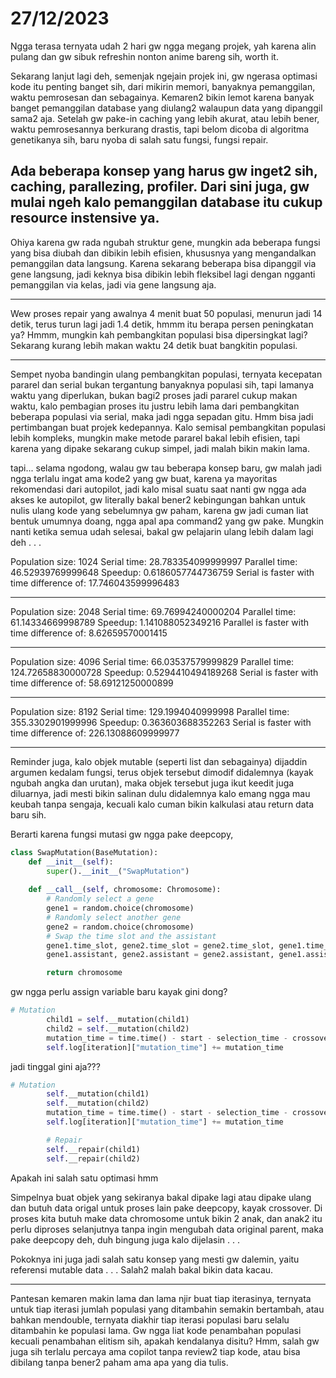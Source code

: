 # 27/12/2023

Ngga terasa ternyata udah 2 hari gw ngga megang projek, yah karena alin pulang dan gw sibuk refreshin nonton anime bareng sih, worth it.

Sekarang lanjut lagi deh, semenjak ngejain projek ini, gw ngerasa optimasi kode itu penting banget sih, dari mikirin memori, banyaknya pemanggilan, waktu pemrosesan dan sebagainya. Kemaren2 bikin lemot karena banyak banget pemanggilan database yang diulang2 walaupun data yang dipanggil sama2 aja. Setelah gw pake-in caching yang lebih akurat, atau lebih bener, waktu pemrosesannya berkurang drastis, tapi belom dicoba di algoritma genetikanya sih, baru nyoba di salah satu fungsi, fungsi repair.

Ada beberapa konsep yang harus gw inget2 sih, caching, parallezing, profiler.
Dari sini juga, gw mulai ngeh kalo pemanggilan database itu cukup resource instensive ya.
--------------

Ohiya karena gw rada ngubah struktur gene, mungkin ada beberapa fungsi yang bisa diubah dan dibikin lebih efisien, khususnya yang mengandalkan pemanggilan data langsung. Karena sekarang beberapa bisa dipanggil via gene langsung, jadi keknya bisa dibikin lebih fleksibel lagi dengan ngganti pemanggilan via kelas, jadi via gene langsung aja.

--------------

Wew proses repair yang awalnya 4 menit buat 50 populasi, menurun jadi 14 detik, terus turun lagi jadi 1.4 detik, hmmm itu berapa persen peningkatan ya? Hmmm, mungkin kah pembangkitan populasi bisa dipersingkat lagi? Sekarang kurang lebih makan waktu 24 detik buat bangkitin populasi.

---------------

Sempet nyoba bandingin ulang pembangkitan populasi, ternyata kecepatan pararel dan serial bukan tergantung banyaknya populasi sih, tapi lamanya waktu yang diperlukan, bukan bagi2 proses jadi pararel cukup makan waktu, kalo pembagian proses itu justru lebih lama dari pembangkitan beberapa populasi via serial, maka jadi ngga sepadan gitu. Hmm bisa jadi pertimbangan buat projek kedepannya. Kalo semisal pembangkitan populasi lebih kompleks, mungkin make metode pararel bakal lebih efisien, tapi karena yang dipake sekarang cukup simpel, jadi malah bikin makin lama.

tapi... selama ngodong, walau gw tau beberapa konsep baru, gw malah jadi ngga terlalu ingat ama kode2 yang gw buat, karena ya mayoritas rekomendasi dari autopilot, jadi kalo misal suatu saat nanti gw ngga ada akses ke autopilot, gw literally bakal bener2 kebingungan bahkan untuk nulis ulang kode yang sebelumnya gw paham, karena gw jadi cuman liat bentuk umumnya doang, ngga apal apa command2 yang gw pake. Mungkin nanti ketika semua udah selesai, bakal gw pelajarin ulang lebih dalam lagi deh . . .

Population size: 1024
Serial time: 28.783354099999997
Parallel time: 46.52939769999648
Speedup: 0.6186057744736759
Serial is faster with time difference of:  17.746043599996483

----------------------------------
Population size: 2048
Serial time: 69.76994240000204
Parallel time: 61.14334669998789
Speedup: 1.141088052349216
Parallel is faster with time difference of:  8.62659570001415

----------------------------------
Population size: 4096
Serial time: 66.03537579999829
Parallel time: 124.72658830000728
Speedup: 0.5294410494189268
Serial is faster with time difference of:  58.69121250000899

----------------------------------
Population size: 8192
Serial time: 129.1994040999998
Parallel time: 355.3302901999996
Speedup: 0.363603688352263
Serial is faster with time difference of:  226.13088609999977

----------------------------------

Reminder juga, kalo objek mutable (seperti list dan sebagainya) dijaddin argumen kedalam fungsi, terus objek tersebut dimodif didalemnya (kayak ngubah angka dan urutan), maka objek tersebut juga ikut keedit juga diluarnya, jadi mesti bikin salinan dulu didalemnya kalo emang ngga mau keubah tanpa sengaja, kecuali kalo cuman bikin kalkulasi atau return data baru sih.

Berarti karena fungsi mutasi gw ngga pake deepcopy,
```python
class SwapMutation(BaseMutation):
    def __init__(self):
        super().__init__("SwapMutation")
    
    def __call__(self, chromosome: Chromosome):
        # Randomly select a gene
        gene1 = random.choice(chromosome)
        # Randomly select another gene
        gene2 = random.choice(chromosome)
        # Swap the time slot and the assistant
        gene1.time_slot, gene2.time_slot = gene2.time_slot, gene1.time_slot
        gene1.assistant, gene2.assistant = gene2.assistant, gene1.assistant

        return chromosome
```
		
gw ngga perlu assign variable baru kayak gini dong?
```python
# Mutation
        child1 = self.__mutation(child1)
        child2 = self.__mutation(child2)
        mutation_time = time.time() - start - selection_time - crossover_time
        self.log[iteration]["mutation_time"] += mutation_time
```

jadi tinggal gini aja???
```python
# Mutation
        self.__mutation(child1)
        self.__mutation(child2)
        mutation_time = time.time() - start - selection_time - crossover_time
        self.log[iteration]["mutation_time"] += mutation_time

        # Repair
        self.__repair(child1)
        self.__repair(child2)
```

Apakah ini salah satu optimasi hmm

Simpelnya buat objek yang sekiranya bakal dipake lagi atau dipake ulang dan butuh data origal untuk proses lain pake deepcopy, kayak crossover.
Di proses kita butuh make data chromosome untuk bikin 2 anak, dan anak2 itu perlu diproses selanjutnya tanpa ingin mengubah data original parent, maka pake deepcopy deh, duh bingung juga kalo dijelasin . . .

Pokoknya ini juga jadi salah satu konsep yang mesti gw dalemin, yaitu referensi mutable data . . .
Salah2 malah bakal bikin data kacau.

-------------------------------------------------------

Pantesan kemaren makin lama dan lama njir buat tiap iterasinya, ternyata untuk tiap iterasi jumlah populasi yang ditambahin semakin bertambah, atau bahkan mendouble, ternyata diakhir tiap iterasi populasi baru selalu ditambahin ke populasi lama. Gw ngga liat kode penambahan populasi kecuali penambahan elitism sih, apakah kendalanya disitu? Hmm, salah gw juga sih terlalu percaya ama copilot tanpa review2 tiap kode, atau bisa dibilang tanpa bener2 paham ama apa yang dia tulis.